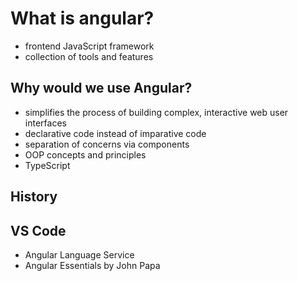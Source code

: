 # What is angular?

- frontend JavaScript framework
- collection of tools and features

## Why would we use Angular?

- simplifies the process of building complex, interactive web user interfaces
- declarative code instead of imparative code
- separation of concerns via components
- OOP concepts and principles
- TypeScript

## History

## VS Code

- Angular Language Service
- Angular Essentials by John Papa
